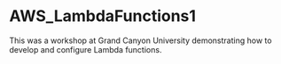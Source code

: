 # AWS_LambdaFunctions1
This was a workshop at Grand Canyon University demonstrating how to develop and configure Lambda functions.
